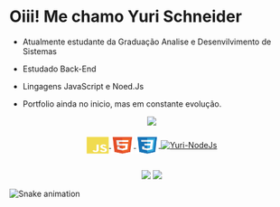 # Oiii! Me chamo Yuri Schneider

- Atualmente estudante da Graduação Analise e Desenvilvimento de Sistemas
- Estudado Back-End
- Lingagens JavaScript e Noed.Js

- Portfolio ainda no inicio, mas em constante evolução.

<div align="center">
  <a href="https://github.com/yrvschneider">
  <img height="180em" src="https://github-readme-stats.vercel.app/api?username=yrvschneider&show_icons=true&theme=dracula&include_all_commits=true&count_private=true"/>
</div>
<div style="display: inline_block" align="center"><br>
  <img align="center" alt="Yuri-Js" height="30" width="40" src="https://raw.githubusercontent.com/devicons/devicon/master/icons/javascript/javascript-plain.svg">
  <img align="center" alt="Yuri-HTML" height="30" width="40" src="https://raw.githubusercontent.com/devicons/devicon/master/icons/html5/html5-original.svg">
  <img align="center" alt="Yuri-CSS" height="30" width="40" src="https://raw.githubusercontent.com/devicons/devicon/master/icons/css3/css3-original.svg">
  <img align="center" alt="Yuri-NodeJs" height="30" width="40" src="https://cdn.jsdelivr.net/gh/devicons/devicon/icons/nodejs/nodejs-original.svg">
</div>

  ##
  
 <div align="center">
  <a href = "mailto:yrvschneider@gmail.com"><img src="https://img.shields.io/badge/-Gmail-%23333?style=for-the-badge&logo=gmail&logoColor=white" target="_blank"></a>
  <a href="https://www.linkedin.com/in/yrvschneider" target="_blank"><img src="https://img.shields.io/badge/-LinkedIn-%230077B5?style=for-the-badge&logo=linkedin&logoColor=white" target="_blank"></a> 
 </div>

![Snake animation](https://github.com/yrvschneider/yrvschneider/blob/output/github-contribution-grid-snake.svg)
